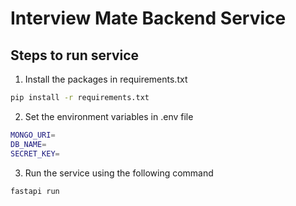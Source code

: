 # Interview Mate Backend Service

## Steps to run service 

1. Install the packages in requirements.txt

```bash
pip install -r requirements.txt
```

2. Set the environment variables in .env file

```bash
MONGO_URI=
DB_NAME=
SECRET_KEY=
```

3. Run the service using the following command

```bash
fastapi run
```
